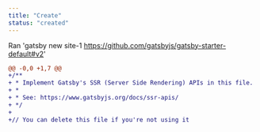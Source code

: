 ```yaml
---
title: "Create"
status: "created"
---
```

Ran 'gatsby new site-1 https://github.com/gatsbyjs/gatsby-starter-default#v2'
```diff
@@ -0,0 +1,7 @@
+/**
+ * Implement Gatsby's SSR (Server Side Rendering) APIs in this file.
+ *
+ * See: https://www.gatsbyjs.org/docs/ssr-apis/
+ */
+
+// You can delete this file if you're not using it
```